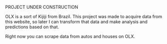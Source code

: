 PROJECT UNDER CONSTRUCTION

OLX is a sort of Kijiji from Brazil. This project was made to acquire data from this website, so later I can transform that data and make analysis and predictions based on that.

Right now you can scrape data from autos and houses on OLX.

